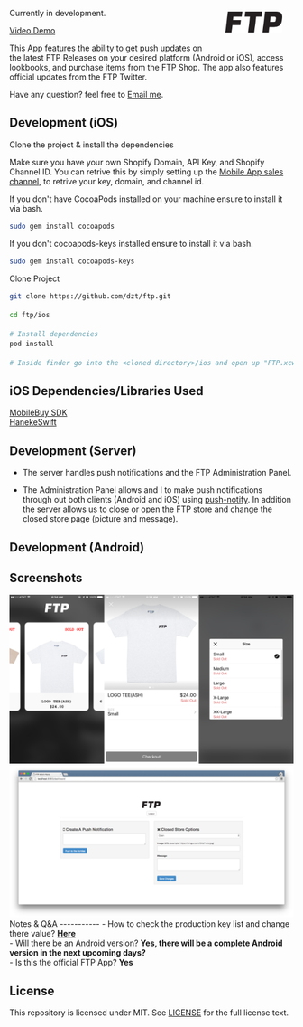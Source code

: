<img align="right" width="20%" style="float:right;padding:20px;" src="art/logo.png">

Currently in development.

<a href="https://twitter.com/ZACFTP/status/712079447071961093">Video Demo</a>

This App features the ability to get push updates on the latest FTP Releases on your desired platform (Android or iOS), access lookbooks, and purchase items from the FTP Shop. The app also features official updates from the FTP Twitter.

Have any question? feel free to <a href="mailto:thepcmrtim@gmail.com">Email me</a>.

Development (iOS)
-----------

Clone the project & install the dependencies

Make sure you have your own Shopify Domain, API Key, and Shopify Channel ID. You can retrive this by simply setting up the <a href="https://docs.shopify.com/api/sdks/mobile-buy-sdk/add-mobile-app-sales-channel">Mobile App sales channel</a>, to retrive your key, domain, and channel id.

If you don't have CocoaPods installed on your machine ensure to install it via bash.
```bash
sudo gem install cocoapods
```

If you don't cocoapods-keys installed ensure to install it via bash.
```bash
sudo gem install cocoapods-keys
```

Clone Project

```bash
git clone https://github.com/dzt/ftp.git

cd ftp/ios

# Install dependencies
pod install

# Inside finder go into the <cloned directory>/ios and open up "FTP.xcworkspace"
```

iOS Dependencies/Libraries Used
-----------
<a href="https://github.com/Shopify/mobile-buy-sdk-ios">MobileBuy SDK</a>
</br>
<a href="https://github.com/Haneke/HanekeSwift">HanekeSwift</a>

Development (Server)
-----------

  - The server handles push notifications and the FTP Administration Panel.

  - The Administration Panel allows <a href="twitter.com/zacftp"></a> and I to make push notifications through out both clients (Android and iOS) using <a href="https://www.npmjs.com/package/push-notify">push-notify</a>. In addition the server allows us to close or open the FTP store and change the closed store page (picture and message).

Development (Android)
-----------



Screenshots
-----------
<img src="art/ios.png" />
<img src="art/web.png" />
Notes & Q&A
-----------
- How to check the production key list and change there value? <b><a href="https://github.com/orta/cocoapods-keys">Here</a></b>
</br>
- Will there be an Android version? <b>Yes, there will be a complete Android version in the next upcoming days?</b>
</br>
- Is this the official FTP App? <b>Yes</b>
</br>

License
--------
This repository is licensed under MIT. See [LICENSE](https://github.com/dzt/ftp/blob/master/LICENSE) for the full license text.


